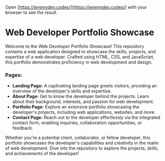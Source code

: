 Open [https://jeremydev.codes/](https://jeremydev.codes/) with your browser to see the result.

# Web Developer Portfolio Showcase

Welcome to the Web Developer Portfolio Showcase! This repository contains a web application designed to showcase the skills, projects, and expertise of a web developer. Crafted using HTML, CSS, and JavaScript, this portfolio demonstrates proficiency in web development and design.

### Pages:
- **Landing Page:** A captivating landing page greets visitors, providing an overview of the developer's skills and expertise.
- **About Page:** Get to know the developer behind the projects. Learn about their background, interests, and passion for web development.
- **Portfolio Page:** Explore an extensive portfolio showcasing the developer's projects, including web applications, websites, and more.
- **Contact Page:** Reach out to the developer effortlessly via the integrated contact form, enabling inquiries, collaboration opportunities, or feedback.

Whether you're a potential client, collaborator, or fellow developer, this portfolio showcases the developer's capabilities and creativity in the realm of web development. Dive into the repository to explore the projects, skills, and achievements of the developer!
